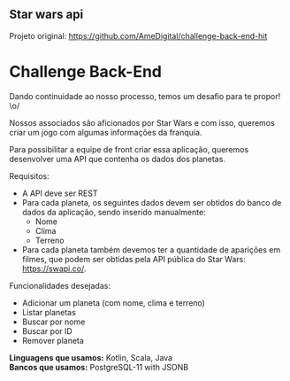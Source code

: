 ## Star wars api

Projeto original: https://github.com/AmeDigital/challenge-back-end-hit

# Challenge Back-End

Dando continuidade ao nosso processo, temos um desafio para te propor! \o/

Nossos associados são aficionados por Star Wars e com isso, queremos criar um jogo com algumas informações da franquia.

Para possibilitar a equipe de front criar essa aplicação, queremos desenvolver uma API que contenha os dados dos planetas.

Requisitos:
- A API deve ser REST
- Para cada planeta, os seguintes dados devem ser obtidos do banco de dados da aplicação, sendo inserido manualmente:
  - Nome
  - Clima
  - Terreno
- Para cada planeta também devemos ter a quantidade de aparições em filmes, que podem ser obtidas pela API pública do Star Wars: https://swapi.co/.

Funcionalidades desejadas:
-	Adicionar um planeta (com nome, clima e terreno)
-	Listar planetas
-	Buscar por nome
-	Buscar por ID
-	Remover planeta

**Linguagens que usamos:** Kotlin, Scala, Java  
**Bancos que usamos:**  PostgreSQL-11 with JSONB
